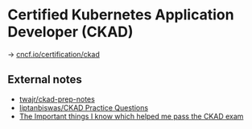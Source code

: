 # Certified Kubernetes Application Developer (CKAD)

→ [cncf.io/certification/ckad](https://www.cncf.io/training/certification/ckad/)

## External notes

- [twajr/ckad-prep-notes](https://github.com/twajr/ckad-prep-notes)
- [liptanbiswas/CKAD Practice Questions](https://dev.to/liptanbiswas/ckad-practice-questions-4mpn)
- [The Important things I know which helped me pass the CKAD exam](https://medium.com/@vishwas76/the-important-things-i-know-which-helped-me-pass-the-ckad-exam-d1f460aff1c2)

